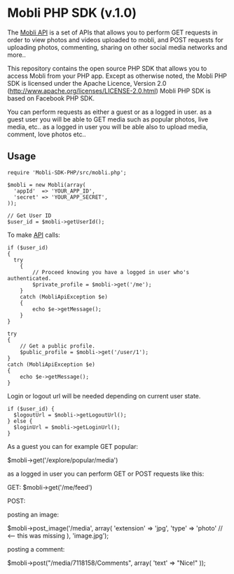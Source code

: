 Mobli PHP SDK (v.1.0)
==========================

The [Mobli API](http://developers.mobli.com/) is
a set of APIs that allows you to perform GET requests in order to view photos and videos uploaded to mobli, 
and POST requests for uploading photos, commenting, sharing on other social media networks and more..

This repository contains the open source PHP SDK that allows you to access Mobli from your PHP app. Except as otherwise noted, the Mobli PHP SDK
is licensed under the Apache Licence, Version 2.0
(http://www.apache.org/licenses/LICENSE-2.0.html)
Mobli PHP SDK is based on Facebook PHP SDK.

You can perform requests as either a guest or as a logged in user.
as a guest user you will be able to GET media such as popular photos, live media, etc..
as a logged in user you will be able also to upload media, comment, love photos etc..

Usage
-----

    require 'Mobli-SDK-PHP/src/mobli.php';

    $mobli = new Mobli(array(
      'appId'  => 'YOUR_APP_ID',
      'secret' => 'YOUR_APP_SECRET',
    ));

    // Get User ID
    $user_id = $mobli->getUserId();

To make [API][API] calls:

    if ($user_id)
    {
      try
    	{
    		// Proceed knowing you have a logged in user who's authenticated.
    		$private_profile = $mobli->get('/me');
    	}
    	catch (MobliApiException $e)
    	{
    		echo $e->getMessage();
    	}
    }

    try
    {
    	// Get a public profile.
    	$public_profile = $mobli->get('/user/1');
    }
    catch (MobliApiException $e)
    {
    	echo $e->getMessage();
    }
  

Login or logout url will be needed depending on current user state.

    if ($user_id) {
      $logoutUrl = $mobli->getLogoutUrl();
    } else {
      $loginUrl = $mobli->getLoginUrl();
    }

[API]: http://developers.mobli.com/documentation

As a guest you can for example GET popular:

$mobli->get('/explore/popular/media')

as a logged in user you can perform GET or POST requests like this:

GET: $mobli->get('/me/feed')

POST: 

posting an image:

$mobli->post_image('/media',
  	array(
		 'extension' => 'jpg',
		 'type' => 'photo' // <-- this was missing
		), 'image.jpg');

posting a comment:

$mobli->post("/media/7118158/Comments", 
  	array(
		 'text'  => "Nice!"
		));